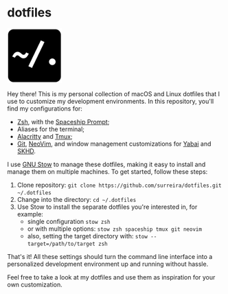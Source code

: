 # dotfiles

![Logo](assets/logo.png)

Hey there! This is my personal collection of macOS and Linux dotfiles that I use to customize my development environments. In this repository, you'll find my configurations for:

- [Zsh](https://www.zsh.org/), with the [Spaceship Prompt](https://spaceship-prompt.sh/);
- Aliases for the terminal;
- [Alacritty](https://github.com/alacritty/alacritty) and [Tmux](https://github.com/tmux/tmux/);
- [Git](https://git-scm.com/), [NeoVim](https://github.com/neovim/neovim), and window management customizations for [Yabai](https://github.com/koekeishiya/yabai) and [SKHD](https://github.com/koekeishiya/skhd).

I use [GNU Stow](https://www.gnu.org/software/stow/) to manage these dotfiles, making it easy to install and manage them on multiple machines. To get started, follow these steps:

1. Clone repository: `git clone https://github.com/surreira/dotfiles.git ~/.dotfiles`
1. Change into the directory: `cd ~/.dotfiles`
1. Use Stow to install the separate dotfiles you're interested in, for example:
   - single configuration `stow zsh`
   - or with multiple options: `stow zsh spaceship tmux git neovim`
   - also, setting the target directory with: `stow --target=/path/to/target zsh` 

That's it! All these settings should turn the command line interface into a personalized development environment up and running without hassle.

Feel free to take a look at my dotfiles and use them as inspiration for your own customization.

